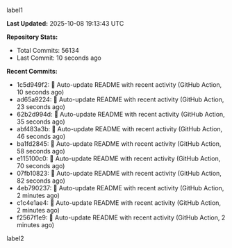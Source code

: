 
label1 
<!-- ACTIVITY_START -->
**Last Updated:** 2025-10-08 19:13:43 UTC

**Repository Stats:**
- Total Commits: 56134
- Last Commit: 10 seconds ago

**Recent Commits:**
- 1c5d949f2: 🤖 Auto-update README with recent activity (GitHub Action, 10 seconds ago)
- ad65a9224: 🤖 Auto-update README with recent activity (GitHub Action, 23 seconds ago)
- 62b2d994d: 🤖 Auto-update README with recent activity (GitHub Action, 35 seconds ago)
- abf483a3b: 🤖 Auto-update README with recent activity (GitHub Action, 46 seconds ago)
- ba1fd2845: 🤖 Auto-update README with recent activity (GitHub Action, 58 seconds ago)
- e115100c0: 🤖 Auto-update README with recent activity (GitHub Action, 70 seconds ago)
- 07fb10823: 🤖 Auto-update README with recent activity (GitHub Action, 82 seconds ago)
- 4eb790237: 🤖 Auto-update README with recent activity (GitHub Action, 2 minutes ago)
- c1c4e1ae4: 🤖 Auto-update README with recent activity (GitHub Action, 2 minutes ago)
- f2567f1e9: 🤖 Auto-update README with recent activity (GitHub Action, 2 minutes ago)
<!-- ACTIVITY_END -->

label2
